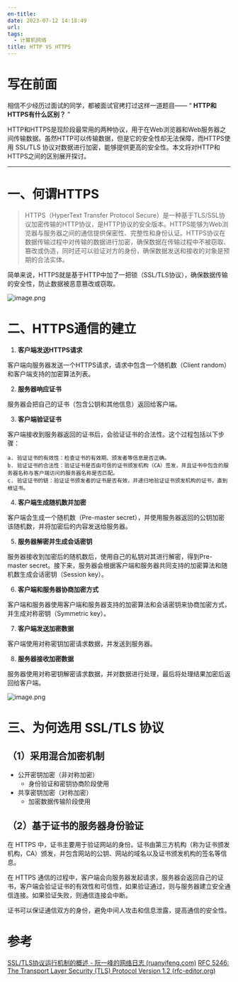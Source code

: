 ```yaml
---
en-title: 
date: 2023-07-12 14:18:49
url: 
tags:
  - 计算机网络
title: HTTP VS HTTPS
---
```

# 写在前面
相信不少经历过面试的同学，都被面试官拷打过这样一道题目—— “ **HTTP和HTTPS有什么区别？** ”

HTTP和HTTPS是现阶段最常用的两种协议，用于在Web浏览器和Web服务器之间传输数据。虽然HTTP可以传输数据，但是它的安全性却无法保障，而HTTPS使用 SSL/TLS 协议对数据进行加密，能够提供更高的安全性。本文将对HTTP和HTTPS之间的区别展开探讨。

---
# 一、何谓HTTPS
> HTTPS（HyperText Transfer Protocol Secure）是一种基于TLS/SSL协议加密传输的HTTP协议，是HTTP协议的安全版本。HTTPS能够为Web浏览器与服务器之间的通信提供保密性、完整性和身份认证。HTTPS协议在数据传输过程中对传输的数据进行加密，确保数据在传输过程中不被窃取、篡改或伪造，同时还可以验证对方的身份，确保数据发送和接收的对象是预期的合法实体。

简单来说，HTTPS就是基于HTTP中加了一把锁（SSL/TLS协议），确保数据传输的安全性，防止数据被恶意篡改或窃取。

![image.png](https://p9-juejin.byteimg.com/tos-cn-i-k3u1fbpfcp/372818d1720546299afa11d589eb5017~tplv-k3u1fbpfcp-watermark.image?)

# 二、HTTPS通信的建立

1.  **客户端发送HTTPS请求**

 客户端向服务器发送一个HTTPS请求，请求中包含一个随机数（Client random）和客户端支持的加密算法列表。

2.  **服务器响应证书**

服务器会把自己的证书（包含公钥和其他信息）返回给客户端。
 
3.  **客户端验证证书**

客户端接收到服务器返回的证书后，会验证证书的合法性。这个过程包括以下步骤：

    a. 验证证书的有效性：检查证书的有效期、颁发者等信息是否正确。
    b. 验证证书的合法性：验证证书是否由可信的证书颁发机构（CA）签发，并且证书中包含的服务器名称与客户端访问的服务器名称是否匹配。
    c. 验证证书的链：验证证书颁发者的证书是否有效，并递归地验证证书颁发机构的证书，直到根证书。

4.  **客户端生成随机数并加密**

 客户端会生成一个随机数（Pre-master secret），并使用服务器返回的公钥加密该随机数，并将加密后的内容发送给服务器。
 
5.  **服务器解密并生成会话密钥**

服务器接收到加密后的随机数后，使用自己的私钥对其进行解密，得到Pre-master secret。接下来，服务器会根据客户端和服务器共同支持的加密算法和随机数生成会话密钥（Session key）。

6.  **客户端和服务器协商加密方式**

  客户端和服务器使用客户端和服务器支持的加密算法和会话密钥来协商加密方式，并生成对称密钥（Symmetric key）。
  
7.  **客户端发送加密数据**

客户端使用对称密钥加密请求数据，并发送到服务器。

8.  **服务器接收加密数据**

 服务器使用对称密钥解密请求数据，并对数据进行处理，最后将处理结果加密后返回给客户端。
 
![image.png](https://p6-juejin.byteimg.com/tos-cn-i-k3u1fbpfcp/f0c131cb259a418ca29c4a18a0724b31~tplv-k3u1fbpfcp-watermark.image?)


# 三、为何选用 SSL/TLS 协议
## （1）采用混合加密机制
-  公开密钥加密（非对称加密）  
    -  身份验证和密钥协商阶段使用  
-  共享密钥加密（对称加密）  
    -  加密数据传输阶段使用
## （2）基于证书的服务器身份验证
在 HTTPS 中，证书主要用于验证网站的身份。证书由第三方机构（称为证书颁发机构，CA）颁发，并包含网站的公钥、网站的域名以及证书颁发机构的签名等信息。

在 HTTPS 通信的过程中，客户端会向服务器发起请求，服务器会返回自己的证书，客户端会验证证书的有效性和可信性，如果验证通过，则与服务器建立安全通信连接。如果验证失败，则通信连接会中断。

证书可以保证通信双方的身份，避免中间人攻击和信息泄露，提高通信的安全性。
# 参考
[SSL/TLS协议运行机制的概述 - 阮一峰的网络日志 (ruanyifeng.com)](http://ruanyifeng.com/blog/2014/02/ssl_tls.html)
[RFC 5246: The Transport Layer Security (TLS) Protocol Version 1.2 (rfc-editor.org)](https://www.rfc-editor.org/rfc/rfc5246)